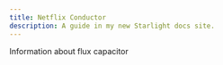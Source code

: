 ```yaml
---
title: Netflix Conductor
description: A guide in my new Starlight docs site.
---
```


Information about flux capacitor 
